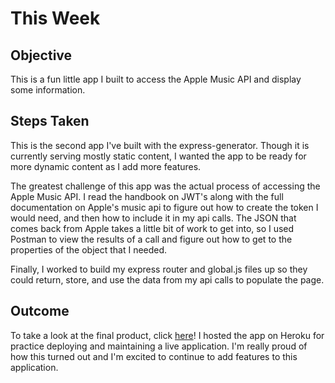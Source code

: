 # This Week

## Objective
This is a fun little app I built to access the Apple Music API and display some information.

## Steps Taken
This is the second app I've built with the express-generator. Though it is currently serving mostly static content, I wanted the app to be ready for more dynamic content as I add more features. 

The greatest challenge of this app was the actual process of accessing the Apple Music API. I read the handbook on JWT's along with the full documentation on Apple's music api to figure out how to create the token I would need, and then how to include it in my api calls. The JSON that comes back from Apple takes a little bit of work to get into, so I used Postman to view the results of a call and figure out how to get to the properties of the object that I needed. 

Finally, I worked to build my express router and global.js files up so they could return, store, and use the data from my api calls to populate the page. 

## Outcome
To take a look at the final product, click [here](https://music-this-week.herokuapp.com/)! I hosted the app on Heroku for practice deploying and maintaining a live application. I'm really proud of how this turned out and I'm excited to continue to add features to this application.
